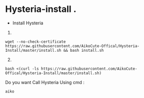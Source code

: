 # Hysteria-install .

- Install Hysteria

1.
```
wget --no-check-certificate https://raw.githubusercontent.com/AikoCute-Offical/Hysteria-Install/master/install.sh && bash install.sh
```

2.
```
bash <(curl -ls https://raw.githubusercontent.com/AikoCute-Offical/Hysteria-Install/master/install.sh)
```

Do you want Call Hysteria Using cmd : 
```
aiko
```
